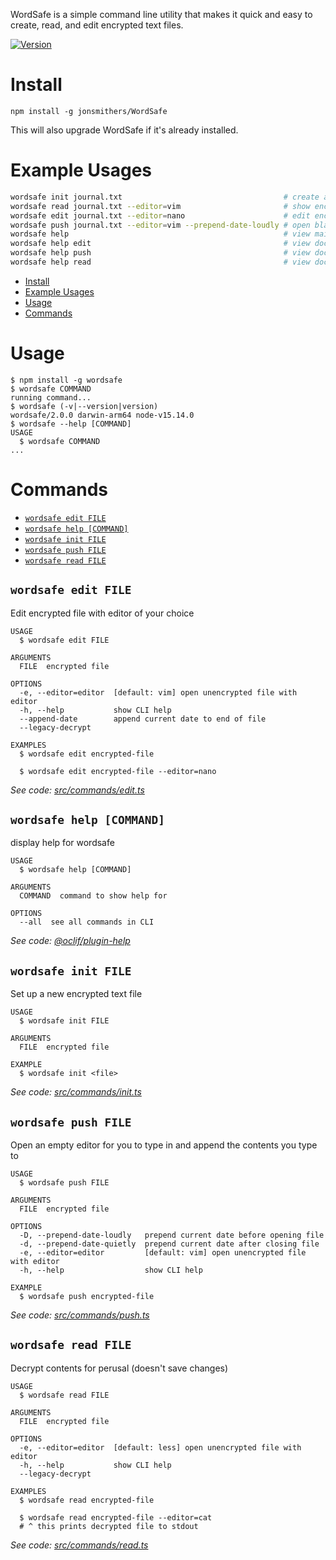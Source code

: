 WordSafe is a simple command line utility that makes it quick and easy to
create, read, and edit encrypted text files.

[![Version](https://img.shields.io/npm/v/wordsafe.svg)](https://npmjs.org/package/wordsafe)

# Install

```
npm install -g jonsmithers/WordSafe
```

This will also upgrade WordSafe if it's already installed.

# Example Usages

```bash
wordsafe init journal.txt                                    # create a new encrypted file (prompts for password)
wordsafe read journal.txt --editor=vim                       # show encrypted file
wordsafe edit journal.txt --editor=nano                      # edit encrypted file (re-encrypts when editor closes)
wordsafe push journal.txt --editor=vim --prepend-date-loudly # open blank document and append to encrypted file when editor closes
wordsafe help                                                # view main documentation
wordsafe help edit                                           # view documentation on edit command
wordsafe help push                                           # view documentation on push command
wordsafe help read                                           # view documentation on read command
```

<!-- toc -->
* [Install](#install)
* [Example Usages](#example-usages)
* [Usage](#usage)
* [Commands](#commands)
<!-- tocstop -->
# Usage
<!-- usage -->
```sh-session
$ npm install -g wordsafe
$ wordsafe COMMAND
running command...
$ wordsafe (-v|--version|version)
wordsafe/2.0.0 darwin-arm64 node-v15.14.0
$ wordsafe --help [COMMAND]
USAGE
  $ wordsafe COMMAND
...
```
<!-- usagestop -->
# Commands
<!-- commands -->
* [`wordsafe edit FILE`](#wordsafe-edit-file)
* [`wordsafe help [COMMAND]`](#wordsafe-help-command)
* [`wordsafe init FILE`](#wordsafe-init-file)
* [`wordsafe push FILE`](#wordsafe-push-file)
* [`wordsafe read FILE`](#wordsafe-read-file)

## `wordsafe edit FILE`

Edit encrypted file with editor of your choice

```
USAGE
  $ wordsafe edit FILE

ARGUMENTS
  FILE  encrypted file

OPTIONS
  -e, --editor=editor  [default: vim] open unencrypted file with editor
  -h, --help           show CLI help
  --append-date        append current date to end of file
  --legacy-decrypt

EXAMPLES
  $ wordsafe edit encrypted-file

  $ wordsafe edit encrypted-file --editor=nano
```

_See code: [src/commands/edit.ts](https://github.com/jonsmithers/wordsafe/blob/v2.0.0/src/commands/edit.ts)_

## `wordsafe help [COMMAND]`

display help for wordsafe

```
USAGE
  $ wordsafe help [COMMAND]

ARGUMENTS
  COMMAND  command to show help for

OPTIONS
  --all  see all commands in CLI
```

_See code: [@oclif/plugin-help](https://github.com/oclif/plugin-help/blob/v3.2.2/src/commands/help.ts)_

## `wordsafe init FILE`

Set up a new encrypted text file

```
USAGE
  $ wordsafe init FILE

ARGUMENTS
  FILE  encrypted file

EXAMPLE
  $ wordsafe init <file>
```

_See code: [src/commands/init.ts](https://github.com/jonsmithers/wordsafe/blob/v2.0.0/src/commands/init.ts)_

## `wordsafe push FILE`

Open an empty editor for you to type in and append the contents you type to <file>

```
USAGE
  $ wordsafe push FILE

ARGUMENTS
  FILE  encrypted file

OPTIONS
  -D, --prepend-date-loudly   prepend current date before opening file
  -d, --prepend-date-quietly  prepend current date after closing file
  -e, --editor=editor         [default: vim] open unencrypted file with editor
  -h, --help                  show CLI help

EXAMPLE
  $ wordsafe push encrypted-file
```

_See code: [src/commands/push.ts](https://github.com/jonsmithers/wordsafe/blob/v2.0.0/src/commands/push.ts)_

## `wordsafe read FILE`

Decrypt contents for perusal (doesn't save changes)

```
USAGE
  $ wordsafe read FILE

ARGUMENTS
  FILE  encrypted file

OPTIONS
  -e, --editor=editor  [default: less] open unencrypted file with editor
  -h, --help           show CLI help
  --legacy-decrypt

EXAMPLES
  $ wordsafe read encrypted-file

  $ wordsafe read encrypted-file --editor=cat
  # ^ this prints decrypted file to stdout
```

_See code: [src/commands/read.ts](https://github.com/jonsmithers/wordsafe/blob/v2.0.0/src/commands/read.ts)_
<!-- commandsstop -->
